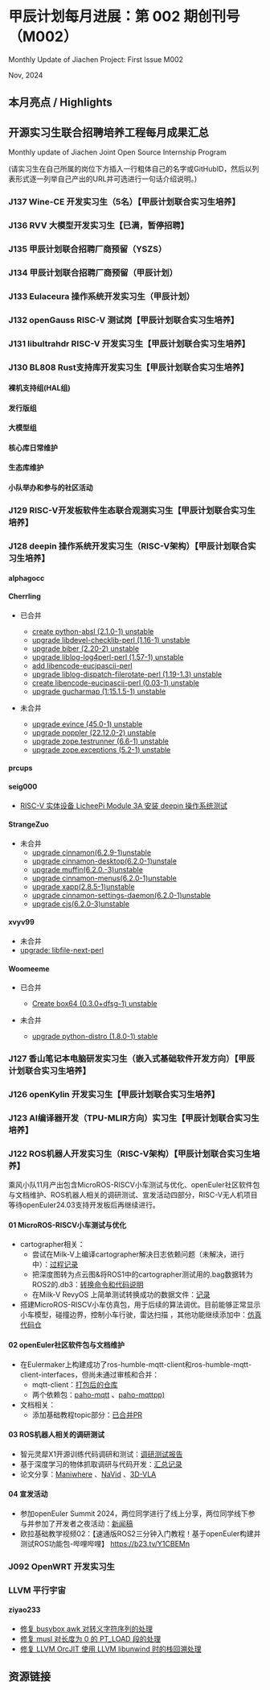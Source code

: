 # 甲辰计划每月进展：第 002 期创刊号（M002）

Monthly Update of Jiachen Project: First Issue M002

Nov, 2024

## 本月亮点 / Highlights

## 开源实习生联合招聘培养工程每月成果汇总

Monthly update of Jiachen Joint Open Source Internship Program

(请实习生在自己所属的岗位下方插入一行粗体自己的名字或GitHubID，然后以列表形式逐一列举自己产出的URL并可选进行一句话介绍说明。)

### J137  Wine-CE 开发实习生（5名）【甲辰计划联合实习生培养】

### J136 RVV 大模型开发实习生【已满，暂停招聘】

### J135 甲辰计划联合招聘厂商预留（YSZS）

### J134 甲辰计划联合招聘厂商预留（甲辰计划）

### J133 Eulaceura 操作系统开发实习生（甲辰计划）

### J132 openGauss RISC-V 测试岗【甲辰计划联合实习生培养】

### J131 libultrahdr RISC-V 开发实习生【甲辰计划联合实习生培养】

### J130 BL808 Rust支持库开发实习生【甲辰计划联合实习生培养】

#### 裸机支持组(HAL组)

#### 发行版组

#### 大模型组

#### 核心库日常维护

#### 生态库维护

#### 小队举办和参与的社区活动

### J129 RISC-V开发板软件生态联合观测实习生【甲辰计划联合实习生培养】

### J128 deepin 操作系统开发实习生（RISC-V架构）【甲辰计划联合实习生培养】

#### alphagocc

#### Cherrling

* 已合并
  * [create python-absl (2.1.0-1) unstable](https://github.com/deepin-community/python-absl/pull/3)
  * [upgrade libdevel-checklib-perl (1.16-1) unstable](https://github.com/deepin-community/libdevel-checklib-perl/pull/1)
  * [upgrade biber (2.20-2) unstable](https://github.com/deepin-community/biber/pull/1)
  * [upgrade liblog-log4perl-perl (1.57-1) unstable](https://github.com/deepin-community/liblog-log4perl-perl/pull/2)
  * [add libencode-eucjpascii-perl ](https://github.com/deepin-community/Repository-Manager/pull/940)
  * [upgrade liblog-dispatch-filerotate-perl (1.19-1.3) unstable](https://github.com/deepin-community/liblog-dispatch-filerotate-perl/pull/2)
  * [create libencode-eucjpascii-perl (0.03-1) unstable](https://github.com/deepin-community/libencode-eucjpascii-perl/pull/1)
  * [upgrade gucharmap (1:15.1.5-1) unstable](https://github.com/deepin-community/gucharmap/pull/1)

* 未合并
  * [upgrade evince (45.0-1) unstable](https://github.com/deepin-community/evince/pull/1)
  * [upgrade poppler (22.12.0-2) unstable](https://github.com/deepin-community/poppler/pull/2)
  * [upgrade zope.testrunner (6.6-1) unstable](https://github.com/deepin-community/zope.testrunner/pull/3)
  * [upgrade zope.exceptions (5.2-1) unstable](https://github.com/deepin-community/zope.exceptions/pull/3)

#### prcups

#### seig000

- [RISC-V 实体设备 LicheePi Module 3A 安装 deepin 操作系统测试](https://github.com/seig000/Test-for-Installing-Deepin-on-LicheePi-Module-3A)

#### StrangeZuo

* 未合并
  * [upgrade cinnamon(6.2.9-1)unstable](https://github.com/deepin-community/cinnamon/pull/1)
  * [upgrade cinnamon-desktop(6.2.0-1)unstale](https://github.com/deepin-community/cinnamon-desktop/pull/1)
  * [upgrade muffin(6.2.0.-3)unstable](https://github.com/deepin-community/muffin/pull/2)
  * [upgrade cinnamon-menus(6.2.0-1)unstable](https://github.com/deepin-community/cinnamon-menus/pull/1)
  * [upgrade xapp(2.8.5-1)unstable](https://github.com/deepin-community/xapp/pull/1)
  * [upgrade cinnamon-settings-daemon(6.2.0-1)unstable](https://github.com/deepin-community/cinnamon-settings-daemon/pull/1)
  * [upgrade cjs(6.2.0-3)unstable](https://github.com/deepin-community/cjs/pull/2)

#### xvyv99

- 未合并
 - [upgrade: libfile-next-perl](https://github.com/deepin-community/libqalculate/pull/1)

#### Woomeeme

* 已合并
  * [Create box64 (0.3.0+dfsg-1) unstable](https://github.com/deepin-community/box64/pull/2)

* 未合并
  * [upgrade python-distro (1.8.0-1) stable](https://github.com/deepin-community/python-distro/pull/1)

### J127 香山笔记本电脑研发实习生（嵌入式基础软件开发方向）【甲辰计划联合实习生培养】

### J126 openKylin 开发实习生【甲辰计划联合实习生培养】

### J123 AI编译器开发（TPU-MLIR方向）实习生【甲辰计划联合实习生培养】



### J122 ROS机器人开发实习生（RISC-V架构）【甲辰计划联合实习生培养】

乘风小队11月产出包含MicroROS-RISCV小车测试与优化、openEuler社区软件包与文档维护、ROS机器人相关的调研测试、宣发活动四部分，RISC-V无人机项目等待openEuler24.03支持开发板后再继续进行。

#### 01 MicroROS-RISCV小车测试与优化

- cartographer相关：
  - 尝试在Milk-V上编译cartographer解决日志依赖问题（未解决，进行中）：[过程记录](https://github.com/yelishuang/for_PLCT/blob/master/11%E6%9C%88%E4%BB%BB%E5%8A%A1%E6%B1%87%E6%80%BB/%E7%BC%96%E8%AF%91cartographer.md) 
  - 把深度图转为点云图&将ROS1中的cartographer测试用的.bag数据转为ROS2的.db3：[转换命令和代码说明](https://github.com/yelishuang/for_PLCT/blob/master/11%E6%9C%88%E4%BB%BB%E5%8A%A1%E6%B1%87%E6%80%BB/%E8%BD%AC%E5%8C%96%E7%82%B9%E4%BA%91%E5%9B%BE%E5%92%8Cros1.md) 
  - 在Milk-V RevyOS 上简单测试转换成功的数据文件：[记录](https://github.com/Sebastianhayashi/Cartographer) 
- 搭建MicroROS-RISCV小车仿真包，用于后续的算法调优。目前能够正常显示小车模型，碰撞边界，控制小车行驶，雷达扫描 ，其他功能继续添加中：[仿真代码仓](https://github.com/Akana-kunama/PLCT_Kunama/tree/main/ros2_riscv_car/nav2_sim) 

#### 02 openEuler社区软件包与文档维护

- 在Eulermaker上构建成功了ros-humble-mqtt-client和ros-humble-mqtt-client-interfaces，但尚未通过审核和合并：
  - mqtt-client：[打包后的仓库](https://gitee.com/codygua/mqtt-client) 
  - 两个依赖包：[paho-mqtt](https://gitee.com/codygua/paho-mqtt)  、[paho-mqttpp)](https://gitee.com/codygua/paho-mqttpp) 
- 文档相关：
  - 添加基础教程topic部分：[已合并PR](https://gitee.com/openeuler/ros/pulls/70) 

#### 03 ROS机器人相关的调研测试

- 智元灵犀X1开源训练代码调研和测试：[调研测试报告](https://gitee.com/qingtianengross/jiachen_-jl/blob/master/agibot_x1%E8%B0%83%E7%A0%94%E6%8A%A5%E5%91%8A/agibot_x1.md) 
- 基于深度学习的物体抓取调研与代码开发：[汇总记录](https://github.com/caiichenr/PLCT_internship/tree/main/intern_tasks/task36) 
- 论文分享：[Maniwhere](https://github.com/Sebastianhayashi/Paper-Share/blob/main/Maniwhere/Maniwhere.md) 、[NaVid](https://github.com/yelishuang/for_PLCT/blob/master/11%E6%9C%88%E4%BB%BB%E5%8A%A1%E6%B1%87%E6%80%BB/%E5%8F%B6%E6%9D%8E%E5%8F%8C%E8%AE%BA%E6%96%87%E6%B1%87%E6%8A%A5.pptx) 、[3D-VLA](https://github.com/ArthurWANGZHE/plct/tree/master/Task55) 

#### 04 宣发活动

- 参加openEuler Summit 2024，两位同学进行了线上分享，两位同学线下参与并参加了开发者之夜活动：[新闻稿](https://mp.weixin.qq.com/s/hx3Pzyvqzx9dR5yQnDz8Kg) 
- 欧拉基础教学视频02：【速通版ROS2三分钟入门教程！基于openEuler构建并测试ROS功能包-哔哩哔哩】 https://b23.tv/Y1CBEMn

### J092 OpenWRT 开发实习生

### LLVM 平行宇宙

#### ziyao233

- [修复 busybox awk 对转义字符序列的处理](https://lists.busybox.net/pipermail/busybox/2024-November/091022.html)
- [修复 musl 对长度为 0 的 PT_LOAD 段的处理](https://www.openwall.com/lists/musl/2024/11/18/1)
- [修复 LLVM OrcJIT 使用 LLVM libunwind 时的栈回溯处理](https://github.com/llvm/llvm-project/pull/112087)

## 资源链接
